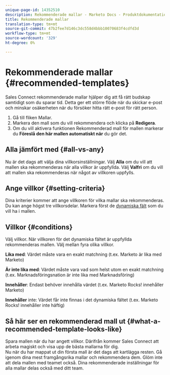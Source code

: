 ```yaml
---
unique-page-id: 14352510
description: Rekommenderade mallar - Marketo Docs - Produktdokumentation
title: Rekommenderade mallar
translation-type: tm+mt
source-git-commit: 47b2fee7d146c3dc558d4bbb10070683f4cdfd3d
workflow-type: tm+mt
source-wordcount: '329'
ht-degree: 0%

---
```



# Rekommenderade mallar {#recommended-templates}

Sales Connect rekommenderade mallar hjälper dig att få rätt budskap samtidigt som du sparar tid. Detta ger ett större flöde när du skickar e-post och minskar osäkerheten när du försöker hitta rätt e-post för rätt person.

1. Gå till fliken Mallar.
1. Markera den mall som du vill rekommendera och klicka på **Redigera**.
1. Om du vill aktivera funktionen Rekommenderad mall för mallen markerar du **Föreslå den här mallen automatiskt när** du gör det.

## Alla jämfört med {#all-vs-any}

Nu är det dags att välja dina villkorsinställningar. Välj **Alla** om du vill att mallen ska rekommenderas när alla villkor är uppfyllda. Välj **Valfri** om du vill att mallen ska rekommenderas när något av villkoren uppfylls.

## Ange villkor {#setting-criteria}

Dina kriterier kommer att ange villkoren för vilka mallar ska rekommenderas. Du kan ange högst tre villkorsdelar. Markera först de [dynamiska fält](https://nation.marketo.com/hc/en-us/articles/203348440-What-Are-Dynamic-Fields-) som du vill ha i mallen.

## Villkor {#conditions}

Välj villkor. När villkoren för det dynamiska fältet är uppfyllda rekommenderas mallen. Välj mellan fyra olika villkor.

**Lika med**: Värdet måste vara en exakt matchning (t.ex. Marketo är lika med Marketo)

**Är inte lika med**: Värdet måste vara vad som helst utom en exakt matchning (t.ex. Marknadsföringsnation är inte lika med Marknadsföring)

**Innehåller**: Endast behöver innehålla värdet (t.ex. Marketo Rocks! innehåller Marketo)

**Innehåller** inte: Värdet får inte finnas i det dynamiska fältet (t.ex. Marketo Rocks! innehåller inte häftig)

## Så här ser en rekommenderad mall ut {#what-a-recommended-template-looks-like}

Spara mallen när du har angett villkor. Därifrån kommer Sales Connect att arbeta magiskt och visa upp de bästa mallarna för dig.\
Nu när du har mappat ut din första mall är det dags att kartlägga resten. Gå igenom dina mest framgångsrika mallar och rekommendera dem. Glöm inte att dela mallen med teamet också. Dina rekommenderade inställningar för alla mallar delas också med ditt team.

